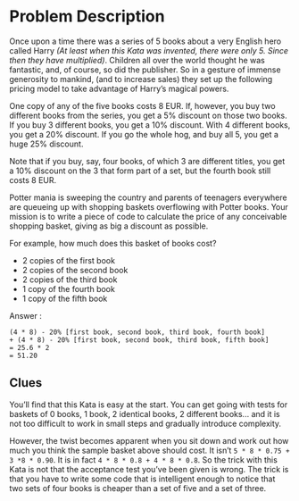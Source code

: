 # Problem Description

Once upon a time there was a series of 5 books about a very English hero called Harry
*(At least when this Kata was invented, there were only 5. Since then they have multiplied)*.
Children all over the world
thought he was fantastic, and, of course, so did the publisher. So in a gesture of immense generosity
to mankind, (and to increase sales) they set up the following pricing model to take advantage of Harry’s
magical powers.

One copy of any of the five books costs 8 EUR. If, however, you buy two different books from the series,
you get a 5% discount on those two books. If you buy 3 different books, you get a 10% discount. With
4 different books, you get a 20% discount. If you go the whole hog, and buy all 5, you get a huge 25%
discount.

Note that if you buy, say, four books, of which 3 are different titles, you get a 10% discount on the 3
that form part of a set, but the fourth book still costs 8 EUR.

Potter mania is sweeping the country and parents of teenagers everywhere are queueing up with
shopping baskets overflowing with Potter books. Your mission is to write a piece of code to calculate
the price of any conceivable shopping basket, giving as big a discount as possible.

For example, how much does this basket of books cost?
- 2 copies of the first book
- 2 copies of the second book
- 2 copies of the third book
- 1 copy of the fourth book
- 1 copy of the fifth book

Answer :
```
(4 * 8) - 20% [first book, second book, third book, fourth book]
+ (4 * 8) - 20% [first book, second book, third book, fifth book]
= 25.6 * 2
= 51.20
```

## Clues

You’ll find that this Kata is easy at the start. You can get going with tests for baskets of 0 books, 1 book,
2 identical books, 2 different books... and it is not too difficult to work in small steps and gradually
introduce complexity.

However, the twist becomes apparent when you sit down and work out how much you think the
sample basket above should cost. It isn’t `5 * 8 * 0.75 + 3 *8 * 0.90`. It is in fact `4 * 8 * 0.8 + 4 * 8 * 0.8`.
So the trick with this Kata is not that the acceptance test you’ve been given is wrong. The trick is that
you have to write some code that is intelligent enough to notice that two sets of four books is cheaper
than a set of five and a set of three.
